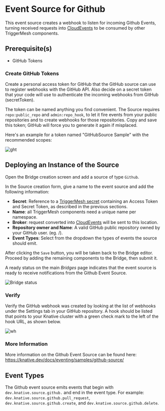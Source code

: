 # Event Source for Github

This event source creates a webhook to listen for incoming Github Events, turning received requests into [CloudEvents][ce] to be consumed by other TriggerMesh components.

## Prerequisite(s)

- GitHub Tokens

### Create GitHub Tokens
Create a personal access token for GitHub that the GitHub source can use to register webhooks with the GitHub API. Also decide on a secret token that your code will use to authenticate the incoming webhooks from GitHub (secretToken).

The token can be named anything you find convenient. The Source requires `repo:public_repo` and `admin:repo_hook`, to let it fire events from your public repositories and to create webhooks for those repositories. Copy and save this token; GitHub will force you to generate it again if misplaced.

Here's an example for a token named "GitHubSource Sample" with the recommended scopes:

![ght](../../assets/images/github/personal_access_token.png)

## Deploying an Instance of the Source

Open the Bridge creation screen and add a source of type `Github`.

In the Source creation form, give a name to the event source and add the following information:

- **Secret**: Reference to a [TriggerMesh secret][tm-secret] containing an Access Token and Secret Token, as described in the previous sections.
- **Name**: all TriggerMesh components need a unique name per namespace.
- **Broker**: request converted into [CloudEvents][ce] will be sent to this location.
- **Repository owner and Name**: A valid GitHub public repository owned by your GitHub user. (eg. <YOUR USER>/<YOUR REPO>).
- **Event Types**: Select from the dropdown the types of events the source should emit. 

After clicking the `Save` button, you will be taken back to the Bridge editor. Proceed by adding the remaining components to the Bridge, then submit it.

A ready status on the main _Bridges_ page indicates that the event source is ready to receive notifications from the Github Event Source.

![Bridge status](../../assets/images/bridge-status-green.png)
### Verify

Verify the GitHub webhook was created by looking at the list of webhooks under the Settings tab in your GitHub repository. A hook should be listed that points to your Knative cluster with a green check mark to the left of the hook URL, as shown below.

![wh](../../assets/images/github/webhook_created.png)

### More Information 
More information on the Github Event Source can be found here: https://knative.dev/docs/eventing/samples/github-source/

## Event Types

The Github event source emits events that begin with `dev.knative.source.github.` and end in the event type. For example: `dev.knative.source.github.pull_request`, `dev.knative.source.github.create`, and `dev.knative.source.github.delete`.

[tm-secret]: ../guides/secrets.md
[ce]: https://cloudevents.io
